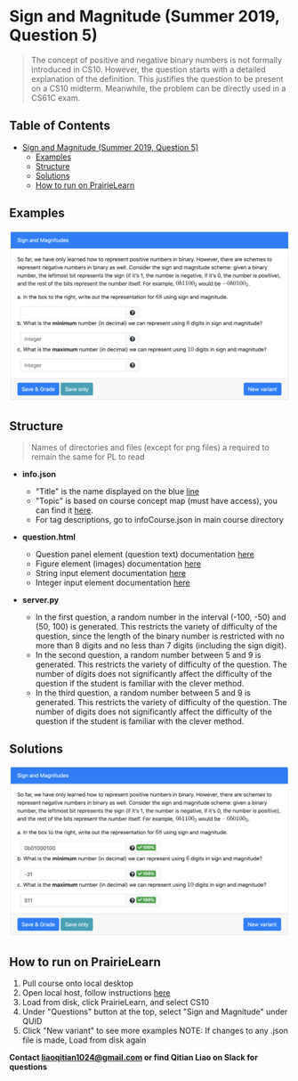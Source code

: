 # Sign and Magnitude (Summer 2019, Question 5)
> The concept of positive and negative binary numbers is not formally introduced in CS10. However, the question starts with a detailed explanation of the definition. This justifies the question to be present on a CS10 midterm. Meanwhile, the problem can be directly used in a CS61C exam. 

## Table of Contents
- [Sign and Magnitude (Summer 2019, Question 5)](#Sign-and-Magnitude-Summer-2019-Question-5)
  - [Examples](#examples)
  - [Structure](#structure)
  - [Solutions](#solutions)
  - [How to run on PrairieLearn](#how-to-run-on-prairielearn)

## Examples
![alt text](https://github.com/Liaoqitian/Exam-Generation/blob/master/questions/sign-and-magnitude/Demo/Question.png "Question Demo")
	
## Structure
> Names of directories and files (except for png files) a required to remain the same for PL to read

* **info.json**
  * "Title" is the name displayed on the blue [line](#examples)
  * "Topic" is based on course concept map (must have access), you can find it [here](https://docs.google.com/document/d/1B4QBVE2CvoQNXok986j8sVsMYb9662Nd8bFI9nIIj4g/edit).
  * For tag descriptions, go to infoCourse.json in main course directory
  
* **question.html**
  * Question panel element (question text) documentation [here](https://prairielearn.readthedocs.io/en/latest/elements/#pl-question-panel-element)
  * Figure element (images) documentation [here](https://prairielearn.readthedocs.io/en/latest/elements/#pl-figure-element)
  * String input element documentation [here](https://prairielearn.readthedocs.io/en/latest/elements/#pl-string-input-element)
  * Integer input element documentation [here](https://prairielearn.readthedocs.io/en/latest/elements/#pl-integer-input-element)
  
* **server.py**
  * In the first question, a random number in the interval (-100, -50) and (50, 100) is generated. This restricts the variety of difficulty of the question, since the length of the binary number is restricted with no more than 8 digits and no less than 7 digits (including the sign digit). 
  * In the second question, a random number between 5 and 9 is generated. This restricts the variety of difficulty of the question. The number of digits does not significantly affect the difficulty of the question if the student is familiar with the clever method.
  * In the third question, a random number between 5 and 9 is generated. This restricts the variety of difficulty of the question. The number of digits does not significantly affect the difficulty of the question if the student is familiar with the clever method. 

## Solutions
![alt text](https://github.com/Liaoqitian/Exam-Generation/blob/master/questions/sign-and-magnitude/Demo/Solution.png "Question Demo")

## How to run on PrairieLearn

1. Pull course onto local desktop
2. Open local host, follow instructions [here](https://prairielearn.readthedocs.io/en/latest/installing/)
3. Load from disk, click PrairieLearn, and select CS10
4. Under "Questions" button at the top, select "Sign and Magnitude" under QUID 
5. Click "New variant" to see more examples
NOTE: If changes to any .json file is made, Load from disk again

**Contact liaoqitian1024@gmail.com or find Qitian Liao on Slack for questions** 


<!-- 


## Solution Form: 
Fill in the blank. 
## Implementation Description: 
For all the questions, solutions will be automatically computed corresponding to the randomized input. This solution will then be compared with the input of the student for checking and grading purposes. 
 

## Demonstration: 
![alt text](https://github.com/Liaoqitian/Exam-Generation-/blob/master/Sign%20Magnitude/Question%20Demo.png "Question Demo") -->
